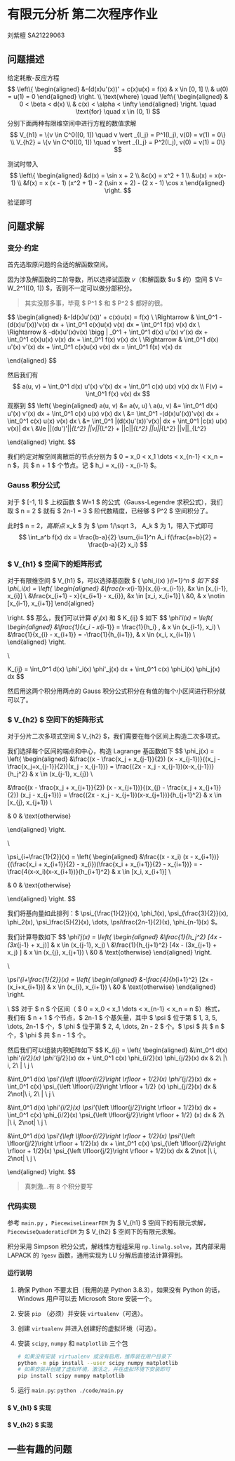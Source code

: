 # 有限元分析 第二次程序作业

刘紫檀 SA21229063

## 问题描述

给定耗散-反应方程
$$
\left\{
\begin{aligned}
&-(d(x)u'(x))' + c(x)u(x) = f(x) & x \in [0, 1] \\
& u(0) = u(1) = 0
\end{aligned}
\right. \\
\text{where} \quad
\left\{
\begin{aligned}
& 0 < \beta < d(x) \\
& c(x) < \alpha < \infty
\end{aligned}
\right.
\quad
\text{for} \quad x \in (0, 1)
$$
分别下面两种有限维空间中进行方程的数值求解
$$
V_{h1} = \{v \in C^0([0, 1]) \quad v \vert _{I_j} = P^1(I_j), v(0) = v(1) = 0\} \\
V_{h2} = \{v \in C^0([0, 1]) \quad v \vert _{I_j} = P^2(I_j), v(0) = v(1) = 0\}
$$

测试时带入
$$
\left\{
\begin{aligned}
&d(x) = \sin x + 2 \\
&c(x) = x^2 + 1 \\
&u(x) = x(x-1) \\
&f(x) = x (x - 1) (x^2 + 1) - 2 (\sin x + 2) - (2 x - 1) \cos x
\end{aligned}
\right.
$$
验证即可

## 问题求解

### 变分·约定

首先选取原问题的合适的解函数空间。

因为涉及解函数的二阶导数，所以选择试函数 $v$（和解函数 $u $ 的）空间 $ V= W_2^1([0, 1]) $，否则不一定可以做分部积分。

> 其实没那多事，毕竟 $ P^1 $ 和 $ P^2 $ 都好的很。

$$
\begin{aligned}
 &-(d(x)u'(x))' + c(x)u(x) = f(x) \\
\Rightarrow & \int_0^1 -(d(x)u'(x))'v(x) dx + \int_0^1 c(x)u(x) v(x) dx = \int_0^1 f(x) v(x) dx \\
\Rightarrow & -d(x)u'(x)v(x) \bigg | _0^1  + \int_0^1 d(x) u'(x) v'(x) dx + \int_0^1 c(x)u(x) v(x) dx  = \int_0^1 f(x) v(x) dx \\
\Rightarrow & \int_0^1 d(x) u'(x) v'(x) dx + \int_0^1 c(x)u(x) v(x) dx  = \int_0^1 f(x) v(x) dx

\end{aligned}
$$

然后我们有
$$
a(u, v) = \int_0^1 d(x) u'(x) v'(x) dx + \int_0^1 c(x) u(x) v(x) dx \\
F(v) = \int_0^1 f(x) v(x) dx
$$
观察到
$$
\left\{
\begin{aligned}
a(u, v) &= a(v, u) \\
a(u, v) &= \int_0^1 d(x) u'(x) v'(x) dx + \int_0^1 c(x) u(x) v(x) dx \\
&= \int_0^1 -(d(x)u'(x))'v(x) dx + \int_0^1 c(x) u(x) v(x) dx \\
&= \int_0^1 |(d(x)u'(x))'v(x)| dx + \int_0^1 |c(x) u(x) v(x)| dx \\
&\le ||(du')'||_{L^2} ||v||_{L^2} + ||c||_{L^2} ||u||_{L^2} ||v||_{L^2}

\end{aligned}
\right.
$$





我们约定对解空间离散后的节点分别为 $ 0 = x_0 < x_1 \dots < x_{n-1} < x_n = n $，共 $ n + 1 $ 个节点。记 $ h_i =  x_{i} - x_{i-1} $。

### Gauss 积分公式

对于 $ [-1, 1] $ 上权函数 $ W=1 $ 的公式（Gauss-Legendre 求积公式），我们取 $ n = 2 $ 就有 $ 2n-1 = 3 $ 阶代数精度，已经够 $ P^2 $ 空间积分了。

此时$ n = 2$，高斯点$ x_k $ 为 $ \pm 1/\sqrt 3$，$ A_k $ 为 1，带入下式即可
$$
\int_a^b f(x) dx = \frac{b-a}{2} \sum_{i=1}^n A_i f(\frac{a+b}{2} + \frac{b-a}{2} x_i)
$$

### $ V_{h1} $ 空间下的矩阵形式

对于有限维空间 $ V_{h1} $，可以选择基函数 $ \{ \phi_i(x) \}_{i=1}^n $ 如下
$$
\phi_i(x) = \left\{
\begin{aligned}
&\frac{x-x_{i-1}}{x_{i}-x_{i-1}}, &x \in [x_{i-1}, x_{i}] \\
&\frac{x_{i+1} - x}{x_{i+1} - x_{i}}, &x \in [x_i, x_{i+1}] \\
&0, & x \notin [x_{i-1}, x_{i+1}]
\end{aligned}

\right.
$$
那么，我们可以计算 $\phi'_i(x)$ 和 $ K_{ij} $ 如下
$$
\phi'_i(x) = \left\{
\begin{aligned}
&\frac{1}{x_i - x_{i-1}} = \frac{1}{h_i}  , & x \in (x_{i-1}, x_i)  \\
&\frac{1}{x_{i} - x_{i+1}} = -\frac{1}{h_{i+1}}, & x \in (x_i, x_{i+1}) \\
\end{aligned}
\right.

\\

K_{ij} = \int_0^1 d(x) \phi'_i(x) \phi'_j(x) dx + \int_0^1 c(x) \phi_i(x) \phi_j(x) dx
$$

然后用这两个积分用两点的 Gauss 积分公式积分在有值的每个小区间进行积分就可以了。

### $ V_{h2} $ 空间下的矩阵形式

对于分片二次多项式空间 $ V_{h2} $，我们需要在每个区间上构造二次多项式。

我们选择每个区间的端点和中心，构造 Lagrange 基函数如下
$$
\phi_j(x) = \left\{
\begin{aligned}
&\frac{(x - \frac{x_j + x_{j-1}}{2}) (x - x_{j-1})}{(x_j - \frac{x_j+x_{j-1}}{2})(x_j - x_{j-1})} = \frac{(2x - x_j - x_{j-1})(x-x_{j-1})}{h_j^2} & x \in (x_{j-1}, x_{j}) \\

&\frac{(x - \frac{x_j + x_{j+1}}{2}) (x - x_{j+1})}{(x_{j} - \frac{x_j + x_{j+1}}{2}) (x_j - x_{j+1})} = \frac{(2x - x_j - x_{j+1})(x-x_{j+1})}{h_{j+1}^2} & x \in [x_{j}, x_{j+1}) \\

& 0 & \text{otherwise}

\end{aligned}
\right.

\\

\psi_{i+\frac{1}{2}}(x) = \left\{
\begin{aligned}
&\frac{(x - x_i) (x - x_{i+1})}{(\frac{x_i + x_{i+1}}{2} - x_{i})(\frac{x_i + x_{i+1}}{2} - x_{i+1})} = -\frac{4(x-x_i)(x-x_{i+1})}{h_{i+1}^2} & x \in [x_i, x_{i+1}] \\

& 0 & \text{otherwise}

\end{aligned}
\right.
$$

我们将基向量如此排列：$ \psi_{\frac{1}{2}}(x), \phi_1(x), \psi_{\frac{3}{2}}(x), \phi_2(x), \psi_\frac{5}{2}(x), \dots, \psi\frac{2n-1}{2}(x), \phi_{n-1}(x) $。

我们计算导数如下
$$
\phi'_j(x) = \left\{
\begin{aligned}
&\frac{1}{h_j^2} [4x - (3x_{j-1} + x_j)] & x \in (x_{j-1}, x_j) \\
&\frac{1}{h_{j+1}^2} [4x - (3x_{j+1} + x_j) ] & x \in (x_{j}, x_{j+1}) \\
&0 & \text{otherwise}
\end{aligned}
\right.

\\

\psi'_{i+\frac{1}{2}}(x) = \left\{
\begin{aligned}
&-\frac{4}{h_{i+1}^2} [2x - (x_i+x_{i+1})] & x \in (x_{i}, x_{i+1}) \\
&0 & \text{otherwise}
\end{aligned}
\right.

\\
$$
对于 $ n $ 个区间（ $ 0 = x_0 < x_1 \dots < x_{n-1} < x_n = n $）格式，我们有 $ n + 1 $ 个节点，$ 2n-1 $ 个基矢量，其中 $ \psi $ 位于第 $ 1, 3, 5, \dots, 2n-1 $ 个，$ \phi $ 位于第 $ 2, 4, \dots, 2n - 2 $ 个。$ \psi $ 共 $ n $ 个，$ \phi $ 共 $ n - 1 $ 个。 

然后我们可以组装内积矩阵如下
$$
K_{ij} =
\left\{
\begin{aligned}
&\int_0^1 d(x) \phi'_{i/2}(x) \phi'_{j/2}(x) dx + \int_0^1 c(x) \phi_{i/2}(x) \phi_{j/2}(x) dx 
& 2\ |\ i, 2\ | \ j \\

&\int_0^1 d(x) \psi'_{\left \lfloor{i/2}\right \rfloor   + 1/2}(x) \phi'_{j/2}(x) dx + \int_0^1 c(x) \psi_{\left \lfloor{i/2}\right \rfloor  + 1/2} (x) \phi_{j/2}(x) dx 
& 2\not|\ i, 2\ | \ j
\\

&\int_0^1 d(x) \phi'_{i/2}(x) \psi'_{\left \lfloor{j/2}\right \rfloor + 1/2}(x)  dx + \int_0^1 c(x) \phi_{i/2}(x)  \psi_{\left \lfloor{j/2}\right \rfloor  + 1/2} (x) dx 
& 2\ |\ i, 2\not| \ j
\\

&\int_0^1 d(x) \psi'_{\left \lfloor{i/2}\right \rfloor   + 1/2}(x) \psi'_{\left \lfloor{j/2}\right \rfloor + 1/2}(x) dx + \int_0^1 c(x) \psi_{\left \lfloor{i/2}\right \rfloor   + 1/2}(x) \psi_{\left \lfloor{j/2}\right \rfloor + 1/2}(x) dx 
& 2\not |\ i, 2\not| \ j
\\

\end{aligned}
\right.
$$

> 真刺激...有 8 个积分要写



### 代码实现

参考 `main.py` ，`PiecewiseLinearFEM` 为 $ V_{h1} $ 空间下的有限元求解，`PiecewiseQuaderaticFEM` 为 $ V_{h2} $ 空间下的有限元求解。

积分采用 Simpson 积分公式，解线性方程组采用 `np.linalg.solve`，其内部采用 LAPACK 的 `?gesv` 函数，通用实现为 LU 分解后直接法计算得到。

#### 运行说明

1. 确保 Python 不要太旧（我用的是 Python 3.8.3），如果没有 Python 的话，Windows 用户可以去 Microsoft Store 安装一个。

2. 安装 `pip` （必须）并安装 `virtualenv`（可选）。

3. 创建 `virtualenv` 并进入创建好的虚拟环境（可选）。

4. 安装 `scipy`, `numpy` 和 `matplotlib` 三个包

   ```bash
   # 如果没有安装 virtualenv 或没有启用，推荐装在用户目录下
   python -m pip install --user scipy numpy matplotlib
   # 如果安装并创建了虚拟环境，激活之，并在虚拟环境下安装即可
   pip install scipy numpy matplotlib
   ```

5. 运行 `main.py`: `python ./code/main.py`

#### $ V_{h1} $ 实现


#### $ V_{h2} $ 实现



## 一些有趣的问题

